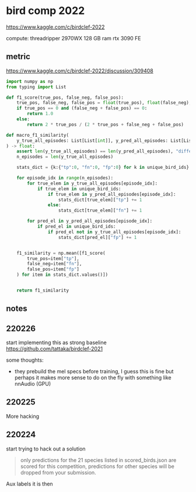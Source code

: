 # bird comp 2022

https://www.kaggle.com/c/birdclef-2022

compute:
threadripper 2970WX
128 GB ram
rtx 3090 FE

## metric

https://www.kaggle.com/c/birdclef-2022/discussion/309408

```python
import numpy as np
from typing import List

def f1_score(true_pos, false_neg, false_pos):
    true_pos, false_neg, false_pos = float(true_pos), float(false_neg), float(false_pos)
    if true_pos == 0 and (false_neg + false_pos) == 0:
        return 1.0
    else:
        return 2 * true_pos / (2 * true_pos + false_neg + false_pos)

def macro_f1_similarity(
    y_true_all_episodes: List[List[int]], y_pred_all_episodes: List[List[int]], unique_bird_ids: List[int]
) -> float:
    assert len(y_true_all_episodes) == len(y_pred_all_episodes), "different number of episodes for true and pred"
    n_episodes = len(y_true_all_episodes)

    stats_dict = {k:{"tp":0, "fn":0, "fp":0} for k in unique_bird_ids}

    for episode_idx in range(n_episodes):
        for true_elem in y_true_all_episodes[episode_idx]:
            if true_elem in unique_bird_ids:
                if true_elem in y_pred_all_episodes[episode_idx]:
                    stats_dict[true_elem]["tp"] += 1
                else:
                    stats_dict[true_elem]["fn"] += 1

        for pred_el in y_pred_all_episodes[episode_idx]:
            if pred_el in unique_bird_ids:
                if pred_el not in y_true_all_episodes[episode_idx]:
                    stats_dict[pred_el]["fp"] += 1


    f1_similarity = np.mean([f1_score(
        true_pos=item["tp"], 
        false_neg=item["fn"], 
        false_pos=item["fp"]
    ) for item in stats_dict.values()])


    return f1_similarity
```

## notes

## 220226

start implementing this as strong baseline https://github.com/tattaka/birdclef-2021

some thoughts:
- they prebuild the mel specs before training, I guess this is fine but perhaps it makes more sense to do on the fly with something like nnAudio (GPU)

## 220225

More hacking

## 220224

start trying to hack out a solution

> only predictions for the 21 species listed in scored_birds.json are scored for this competition, predictions for other species will be dropped from your submission.

Aux labels it is then